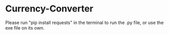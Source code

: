 # Currency-Converter
Please run "pip install requests" in the terminal to run the .py file, or use the exe file on its own.
